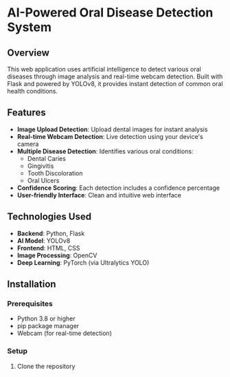 # AI-Powered Oral Disease Detection System

## Overview
This web application uses artificial intelligence to detect various oral diseases through image analysis and real-time webcam detection. Built with Flask and powered by YOLOv8, it provides instant detection of common oral health conditions.

## Features
- **Image Upload Detection**: Upload dental images for instant analysis
- **Real-time Webcam Detection**: Live detection using your device's camera
- **Multiple Disease Detection**: Identifies various oral conditions:
  - Dental Caries
  - Gingivitis
  - Tooth Discoloration
  - Oral Ulcers
- **Confidence Scoring**: Each detection includes a confidence percentage
- **User-friendly Interface**: Clean and intuitive web interface

## Technologies Used
- **Backend**: Python, Flask
- **AI Model**: YOLOv8
- **Frontend**: HTML, CSS
- **Image Processing**: OpenCV
- **Deep Learning**: PyTorch (via Ultralytics YOLO)

## Installation

### Prerequisites
- Python 3.8 or higher
- pip package manager
- Webcam (for real-time detection)

### Setup
1. Clone the repository 